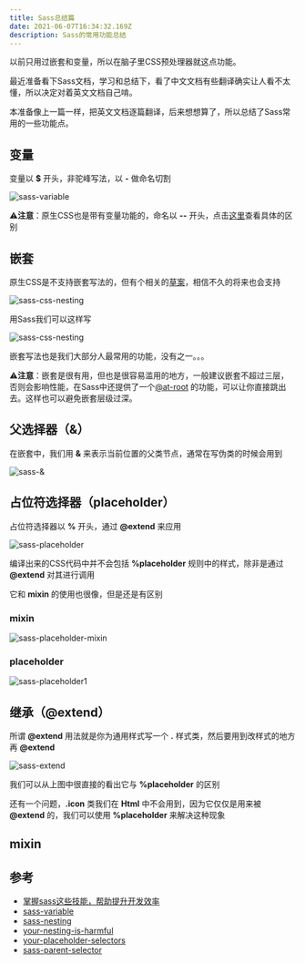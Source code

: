 ```yaml
---
title: Sass总结篇
date: 2021-06-07T16:34:32.169Z
description: Sass的常用功能总结
---
```


以前只用过嵌套和变量，所以在脑子里CSS预处理器就这点功能。

最近准备看下Sass文档，学习和总结下，看了中文文档有些翻译确实让人看不太懂，所以决定对着英文文档自己啃。

本准备像上一篇一样，把英文文档逐篇翻译，后来想想算了，所以总结了Sass常用的一些功能点。

## 变量

变量以 **$** 开头，非驼峰写法，以 **-** 做命名切割

![sass-variable](sass-variable.jpeg)

⚠️**注意**：原生CSS也是带有变量功能的，命名以 **--** 开头，点击[这里](https://sass-lang.com/documentation/variables)查看具体的区别


## 嵌套

原生CSS是不支持嵌套写法的，但有个相关的[草案](https://drafts.csswg.org/css-nesting-1)，相信不久的将来也会支持

![sass-css-nesting](sass-css-nesting.jpeg)

用Sass我们可以这样写

![sass-css-nesting](sass-nesting.jpeg)

嵌套写法也是我们大部分人最常用的功能，没有之一。。。

⚠️**注意**：嵌套是很有用，但也是很容易滥用的地方，一般建议嵌套不超过三层，否则会影响性能，在Sass中还提供了一个[@at-root](https://sass-lang.com/documentation/at-rules/at-root) 的功能，可以让你直接跳出去。这样也可以避免嵌套层级过深。


## 父选择器（&）

在嵌套中，我们用 **&** 来表示当前位置的父类节点，通常在写伪类的时候会用到

![sass-&](sass-&.jpeg)

## 占位符选择器（placeholder）

占位符选择器以 **%** 开头，通过 **@extend** 来应用

![sass-placeholder](sass-placeholder.jpeg)

编译出来的CSS代码中并不会包括 **%placeholder** 规则中的样式，除非是通过 **@extend** 对其进行调用

它和 **mixin** 的使用也很像，但是还是有区别

### mixin

![sass-placeholder-mixin](sass-placeholder-mixin.jpeg)

### placeholder

![sass-placeholder1](sass-placeholder1.jpeg)

## 继承（@extend）

所谓 **@extend** 用法就是你为通用样式写一个 **.** 样式类，然后要用到改样式的地方再 **@extend**

![sass-extend](sass-extend.jpeg)

我们可以从上图中很直接的看出它与 **%placeholder** 的区别

还有一个问题，**.icon** 类我们在 **Html** 中不会用到，因为它仅仅是用来被 **@extend** 的，我们可以使用 **%placeholder** 来解决这种现象

## mixin





## 参考
- [掌握sass这些技能，帮助提升开发效率](https://juejin.cn/post/6870009638478151688)
- [sass-variable](https://sass-lang.com/documentation/variables)
- [sass-nesting](https://sass-lang.com/documentation/style-rules#nesting)
- [your-nesting-is-harmful](https://medium.com/@verpixelt/your-nesting-is-harmful-a1ffddaf7e43)
- [your-placeholder-selectors](https://sass-lang.com/documentation/style-rules/placeholder-selectors)
- [sass-parent-selector](https://sass-lang.com/documentation/style-rules/parent-selector)



